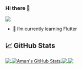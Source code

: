 ### Hi there 👋
![](https://komarev.com/ghpvc/?username=amanjain-ops&color=green)

- 🌱 I’m currently learning Flutter


<!-- [![Aman's GitHub stats](https://github-readme-stats.vercel.app/api?username=amanjain-ops)](https://github.com/amanjain-ops/github-readme-stats) -->
## &#x1f4c8; GitHub Stats

<a href="https://github.com/amanjain-ops/amanjain-ops">
  <img align="center" src="https://github-readme-stats.vercel.app/api/top-langs/?username=amanjain-ops&hide=java,html,tex&title_color=ffffff&text_color=c9cacc&icon_color=2bbc8a&bg_color=1d1f21&langs_count=3" />
</a>
<a href="https://github.com/amanjain-ops/amanjain-ops">
  <img align="center" src="https://github-readme-stats.vercel.app/api?username=amanjain-ops&show_icons=true&line_height=27&count_private=true&title_color=ffffff&text_color=c9cacc&icon_color=2bbc8a&bg_color=1d1f21" alt="Aman's GitHub Stats" />
</a>

<a href="https://github.com/amanjain-ops/Clock">
  <img align="center" src="https://github-readme-stats.vercel.app/api/pin/?username=amanjain-ops&repo=Clock&title_color=ffffff&text_color=c9cacc&icon_color=2bbc8a&bg_color=1d1f21" />
</a>


<a href="https://github.com/amanjain-ops/expense_planner">
  <img align="center" src="https://github-readme-stats.vercel.app/api/pin/?username=amanjain-ops&repo=expense_planner&title_color=ffffff&text_color=c9cacc&icon_color=2bbc8a&bg_color=1d1f21" />
</a>  

<!--
**amanjain-ops/amanjain-ops** is a ✨ _special_ ✨ repository because its `README.md` (this file) appears on your GitHub profile.

Here are some ideas to get you started:




-->
